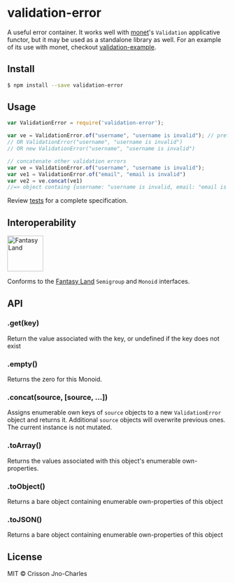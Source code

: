 # validation-error 

A useful error container.  It works well with [monet](https://github.com/cwmyers/monet.js)'s `Validation` applicative functor, but it may be used as a standalone library as well.  For an example of its use with monet, checkout [validation-example](https://github.com/crisson/validation-example).

## Install

```sh
$ npm install --save validation-error
```


## Usage

```js
var ValidationError = require('validation-error');

var ve = ValidationError.of("username", "username is invalid"); // preferred
// OR ValidationError("username", "username is invalid") 
// OR new ValidationError("username", "username is invalid")

// concatenate other validation errors 
var ve = ValidationError.of("username", "username is invalid");
var ve1 = ValidationError.of("email", "email is invalid")
var ve2 = ve.concat(ve1)
//=> object containg {username: "username is invalid, email: "email is invalid")

```

Review [tests](index-test.js) for a complete specification.

## Interoperability
<a href="https://github.com/fantasyland/fantasy-land"><img width="82" height="82" alt="Fantasy Land" src="https://raw.github.com/puffnfresh/fantasy-land/master/logo.png"></a>

Conforms to the [Fantasy Land](https://github.com/fantasyland/fantasy-land) `Semigroup` and `Monoid`  interfaces.

## API

### .get(key)

Return the value associated with the key, or undefined if the key does not exist

### .empty()

Returns the zero for this Monoid.

### .concat(source, [source, ...])

Assigns enumerable own keys of `source` objects to a new `ValidationError` object and returns it. Additional `source` objects will overwrite previous ones.  The current instance is not mutated.

### .toArray()

Returns the values associated with this object's enumerable own-properties.

### .toObject()

Returns a bare object containing enumerable own-properties of this object

### .toJSON()

Returns a bare object containing enumerable own-properties of this object

## License

MIT © Crisson Jno-Charles
